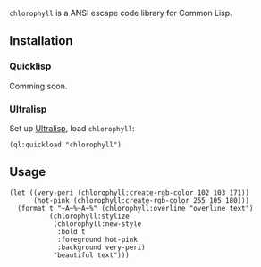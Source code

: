 `chlorophyll` is a ANSI escape code library for Common Lisp.

## Installation
### Quicklisp
Comming soon.

### Ultralisp
Set up [Ultralisp](https://ultralisp.org/), load `chlorophyll`:

```common-lisp
(ql:quickload "chlorophyll")
```

## Usage

```common-lisp
(let ((very-peri (chlorophyll:create-rgb-color 102 103 171))
      (hot-pink (chlorophyll:create-rgb-color 255 105 180)))
  (format t "~A~%~A~%" (chlorophyll:overline "overline text")
          (chlorophyll:stylize
           (chlorophyll:new-style
            :bold t
            :foreground hot-pink
            :background very-peri)
           "beautiful text")))
```
